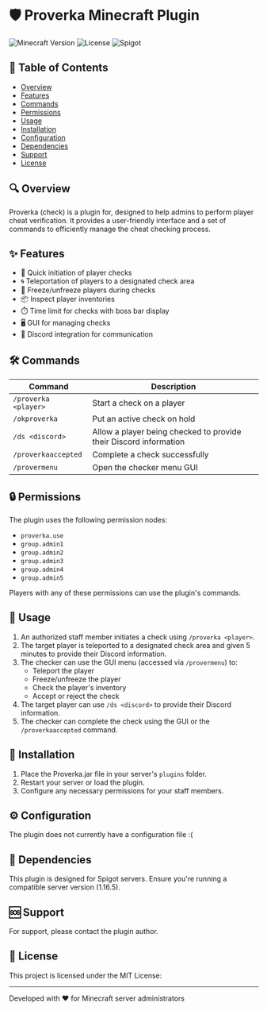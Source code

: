 # 🛡️ Proverka Minecraft Plugin

![Minecraft Version](https://img.shields.io/badge/Minecraft-1.16.5-brightgreen)
![License](https://img.shields.io/badge/License-MIT-blue)
![Spigot](https://img.shields.io/badge/Spigot-✔-orange)

## 📖 Table of Contents
- [Overview](#-overview)
- [Features](#-features)
- [Commands](#-commands)
- [Permissions](#-permissions)
- [Usage](#-usage)
- [Installation](#-installation)
- [Configuration](#-configuration)
- [Dependencies](#-dependencies)
- [Support](#-support)
- [License](#-license)

## 🔍 Overview

Proverka (check) is a plugin for, designed to help admins to perform player cheat verification. It provides a user-friendly interface and a set of commands to efficiently manage the cheat checking process.

## ✨ Features

- 🚀 Quick initiation of player checks
- 🌀 Teleportation of players to a designated check area
- 🧊 Freeze/unfreeze players during checks
- 📦 Inspect player inventories
- ⏱️ Time limit for checks with boss bar display
- 🖥️ GUI for managing checks
- 💬 Discord integration for communication

## 🛠️ Commands

| Command | Description |
|---------|-------------|
| `/proverka <player>` | Start a check on a player |
| `/okproverka` | Put an active check on hold |
| `/ds <discord>` | Allow a player being checked to provide their Discord information |
| `/proverkaaccepted` | Complete a check successfully |
| `/provermenu` | Open the checker menu GUI |

## 🔒 Permissions

The plugin uses the following permission nodes:

- `proverka.use`
- `group.admin1`
- `group.admin2`
- `group.admin3`
- `group.admin4`
- `group.admin5`

Players with any of these permissions can use the plugin's commands.

## 📘 Usage

1. An authorized staff member initiates a check using `/proverka <player>`.
2. The target player is teleported to a designated check area and given 5 minutes to provide their Discord information.
3. The checker can use the GUI menu (accessed via `/provermenu`) to:
   - Teleport the player
   - Freeze/unfreeze the player
   - Check the player's inventory
   - Accept or reject the check
4. The target player can use `/ds <discord>` to provide their Discord information.
5. The checker can complete the check using the GUI or the `/proverkaaccepted` command.

## 💾 Installation

1. Place the Proverka.jar file in your server's `plugins` folder.
2. Restart your server or load the plugin.
3. Configure any necessary permissions for your staff members.

## ⚙️ Configuration

The plugin does not currently have a configuration file :(

## 🔗 Dependencies

This plugin is designed for Spigot servers. Ensure you're running a compatible server version (1.16.5).

## 🆘 Support

For support, please contact the plugin author.

## 📄 License

This project is licensed under the MIT License:

---

Developed with ❤️ for Minecraft server administrators
